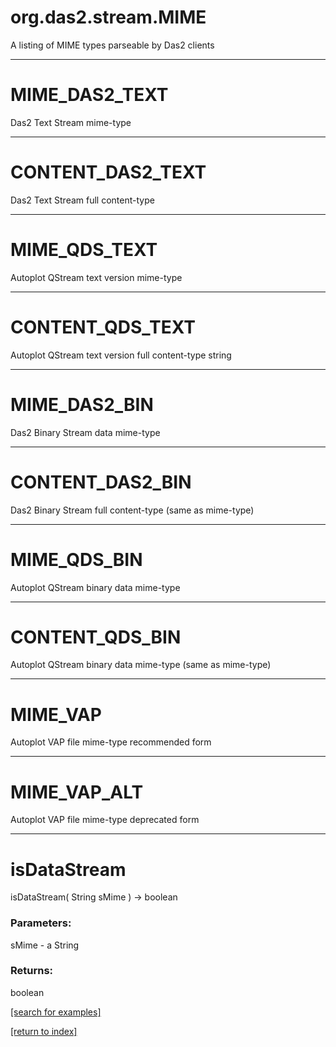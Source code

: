 # org.das2.stream.MIME

A listing of MIME types parseable by Das2 clients

***
<a name="MIME_DAS2_TEXT"></a>
# MIME_DAS2_TEXT

Das2 Text Stream mime-type

***
<a name="CONTENT_DAS2_TEXT"></a>
# CONTENT_DAS2_TEXT

Das2 Text Stream full content-type

***
<a name="MIME_QDS_TEXT"></a>
# MIME_QDS_TEXT

Autoplot QStream text version mime-type

***
<a name="CONTENT_QDS_TEXT"></a>
# CONTENT_QDS_TEXT

Autoplot QStream text version full content-type string

***
<a name="MIME_DAS2_BIN"></a>
# MIME_DAS2_BIN

Das2 Binary Stream data mime-type

***
<a name="CONTENT_DAS2_BIN"></a>
# CONTENT_DAS2_BIN

Das2 Binary Stream full content-type (same as mime-type)

***
<a name="MIME_QDS_BIN"></a>
# MIME_QDS_BIN

Autoplot QStream binary data mime-type

***
<a name="CONTENT_QDS_BIN"></a>
# CONTENT_QDS_BIN

Autoplot QStream binary data mime-type (same as mime-type)

***
<a name="MIME_VAP"></a>
# MIME_VAP

Autoplot VAP file mime-type recommended form

***
<a name="MIME_VAP_ALT"></a>
# MIME_VAP_ALT

Autoplot VAP file mime-type deprecated form

***
<a name="isDataStream"></a>
# isDataStream
isDataStream( String sMime ) &rarr; boolean



### Parameters:
sMime - a String

### Returns:
boolean


<a href="https://github.com/autoplot/dev/search?q=isDataStream&unscoped_q=isDataStream">[search for examples]</a>

<a href="https://github.com/autoplot/documentation/blob/master/javadoc/index-all.md">[return to index]</a>

